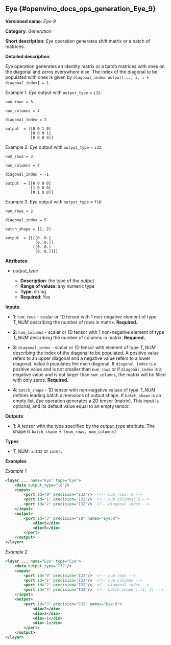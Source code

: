 ## Eye <a name="Eye"></a> {#openvino_docs_ops_generation_Eye_9}

**Versioned name**: *Eye-9*

**Category**: *Generation*

**Short description**: *Eye* operation generates shift matrix or a batch of matrices.

**Detailed description**:

*Eye* operation generates an identity matrix or a batch matrices with ones on the diagonal and zeros everywhere else. The index of the diagonal to be populated with ones is given by `diagonal_index`: `output[..., i, i + diagonal_index] = 1`.


Example 1. *Eye* output with `output_type` = `i32`:

``` 
num_rows = 3

num_columns = 4

diagonal_index = 2

output  = [[0 0 1 0]
           [0 0 0 1]
           [0 0 0 0]]
```

Example 2. *Eye* output with `output_type` = `i32`:

``` 
num_rows = 3

num_columns = 4

diagonal_index = -1

output  = [[0 0 0 0]
           [1 0 0 0]
           [0 1 0 0]]
```

Example 3. *Eye* output with `output_type` = `f16`:

``` 
num_rows = 2

diagonal_index = 5

batch_shape = [1, 2]

output  = [[[[0. 0.]
             [0. 0.]]
            [[0. 0.]
             [0. 0.]]]]
```

**Attributes**:

* *output_type*

    * **Description**: the type of the output
    * **Range of values**: any numeric type
    * **Type**: string
    * **Required**: *Yes*


**Inputs**:

*   **1**: `num_rows` - scalar or 1D tensor with 1 non-negative element of type *T_NUM* describing the number of rows in matrix. **Required.**

*   **2**: `num_columns` - scalar or 1D tensor with 1 non-negative element of type *T_NUM* describing the number of columns in matrix. **Required.**

*   **3**: `diagonal_index` - scalar or 1D tensor with element of type *T_NUM* describing the index of the diagonal to be populated. A positive value refers to an upper diagonal and a negative value refers to a lower diagonal. Value `0` populates the main diagonal. If `diagonal_index` is a positive value and is not smaller than `num_rows` or if `diagonal_index` is a negative value and is not larger than `num_columns`, the matrix will be filled with only zeros. **Required.**

*   **4**: `batch_shape` - 1D tensor with non-negative values of type *T_NUM* defines leading batch dimensions of output shape. If `batch_shape` is an empty list, *Eye* operation generates a 2D tensor (matrix). This input is optional, and its default value equal to an empty tensor.


**Outputs**:

* **1**: A tensor with the type specified by the *output_type* attribute. The shape is `batch_shape + [num_rows, num_columns]`

**Types**

* *T_NUM*: `int32` or `int64`.

**Examples**

*Example 1*

```xml
<layer ... name="Eye" type="Eye">
    <data output_type="i8"/>
    <input>
        <port id="0" precision="I32"/>  <!-- num rows: 5 -->
        <port id="1" precision="I32"/>  <!-- num columns: 5 -->
        <port id="2" precision="I32"/>  <!-- diagonal index -->
    </input>
    <output>
        <port id="3" precision="I8" names="Eye:0">
            <dim>5</dim>
            <dim>5</dim>
        </port>
    </output>
</layer>
```

*Example 2*

```xml
<layer ... name="Eye" type="Eye">
    <data output_type="f32"/>
    <input>
        <port id="0" precision="I32"/>  <!-- num rows -->
        <port id="1" precision="I32"/>  <!-- num columns -->
        <port id="2" precision="I32"/>  <!-- diagonal index -->
        <port id="3" precision="I32"/>  <!-- batch_shape : [2, 3] -->
    </input>
    <output>
        <port id="3" precision="F32" names="Eye:0">
            <dim>2</dim>
            <dim>3</dim>
            <dim>-1</dim>
            <dim>-1</dim>
        </port>
    </output>
</layer>
```
